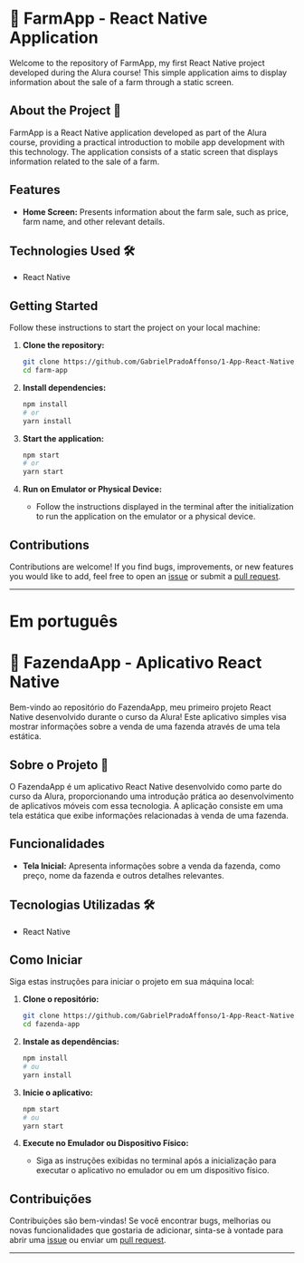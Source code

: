 # 🚜 FarmApp - React Native Application

Welcome to the repository of FarmApp, my first React Native project developed during the Alura course! This simple application aims to display information about the sale of a farm through a static screen.

## About the Project 🌱

FarmApp is a React Native application developed as part of the Alura course, providing a practical introduction to mobile app development with this technology. The application consists of a static screen that displays information related to the sale of a farm.

## Features

- **Home Screen:** Presents information about the farm sale, such as price, farm name, and other relevant details.

## Technologies Used 🛠️

- React Native

## Getting Started

Follow these instructions to start the project on your local machine:

1. **Clone the repository:**
    ```bash
    git clone https://github.com/GabrielPradoAffonso/1-App-React-Native.git
    cd farm-app
    ```

2. **Install dependencies:**
    ```bash
    npm install
    # or
    yarn install
    ```

3. **Start the application:**
    ```bash
    npm start
    # or
    yarn start
    ```

4. **Run on Emulator or Physical Device:**
    - Follow the instructions displayed in the terminal after the initialization to run the application on the emulator or a physical device.

## Contributions

Contributions are welcome! If you find bugs, improvements, or new features you would like to add, feel free to open an [issue](https://github.com/your-username/farm-app/issues) or submit a [pull request](https://github.com/your-username/farm-app/pulls).

---

# Em português
# 🚜 FazendaApp - Aplicativo React Native

Bem-vindo ao repositório do FazendaApp, meu primeiro projeto React Native desenvolvido durante o curso da Alura! Este aplicativo simples visa mostrar informações sobre a venda de uma fazenda através de uma tela estática.

## Sobre o Projeto 🌱

O FazendaApp é um aplicativo React Native desenvolvido como parte do curso da Alura, proporcionando uma introdução prática ao desenvolvimento de aplicativos móveis com essa tecnologia. A aplicação consiste em uma tela estática que exibe informações relacionadas à venda de uma fazenda.

## Funcionalidades

- **Tela Inicial:** Apresenta informações sobre a venda da fazenda, como preço, nome da fazenda e outros detalhes relevantes.

## Tecnologias Utilizadas 🛠️

- React Native

## Como Iniciar

Siga estas instruções para iniciar o projeto em sua máquina local:

1. **Clone o repositório:**
    ```bash
    git clone https://github.com/GabrielPradoAffonso/1-App-React-Native.git
    cd fazenda-app
    ```

2. **Instale as dependências:**
    ```bash
    npm install
    # ou
    yarn install
    ```

3. **Inicie o aplicativo:**
    ```bash
    npm start
    # ou
    yarn start
    ```

4. **Execute no Emulador ou Dispositivo Físico:**
    - Siga as instruções exibidas no terminal após a inicialização para executar o aplicativo no emulador ou em um dispositivo físico.

## Contribuições

Contribuições são bem-vindas! Se você encontrar bugs, melhorias ou novas funcionalidades que gostaria de adicionar, sinta-se à vontade para abrir uma [issue](https://github.com/seu-usuario/fazenda-app/issues) ou enviar um [pull request](https://github.com/seu-usuario/fazenda-app/pulls).

---
